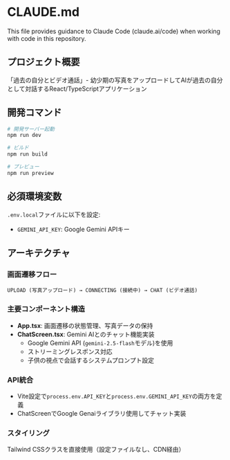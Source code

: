 # CLAUDE.md

This file provides guidance to Claude Code (claude.ai/code) when working with code in this repository.

## プロジェクト概要
「過去の自分とビデオ通話」- 幼少期の写真をアップロードしてAIが過去の自分として対話するReact/TypeScriptアプリケーション

## 開発コマンド

```bash
# 開発サーバー起動
npm run dev

# ビルド
npm run build

# プレビュー
npm run preview
```

## 必須環境変数
`.env.local`ファイルに以下を設定:
- `GEMINI_API_KEY`: Google Gemini APIキー

## アーキテクチャ

### 画面遷移フロー
```
UPLOAD (写真アップロード) → CONNECTING (接続中) → CHAT (ビデオ通話)
```

### 主要コンポーネント構造
- **App.tsx**: 画面遷移の状態管理、写真データの保持
- **ChatScreen.tsx**: Gemini AIとのチャット機能実装
  - Google Gemini API (`gemini-2.5-flash`モデル)を使用
  - ストリーミングレスポンス対応
  - 子供の視点で会話するシステムプロンプト設定

### API統合
- Vite設定で`process.env.API_KEY`と`process.env.GEMINI_API_KEY`の両方を定義
- ChatScreenでGoogle Genaiライブラリ使用してチャット実装

### スタイリング
Tailwind CSSクラスを直接使用（設定ファイルなし、CDN経由）